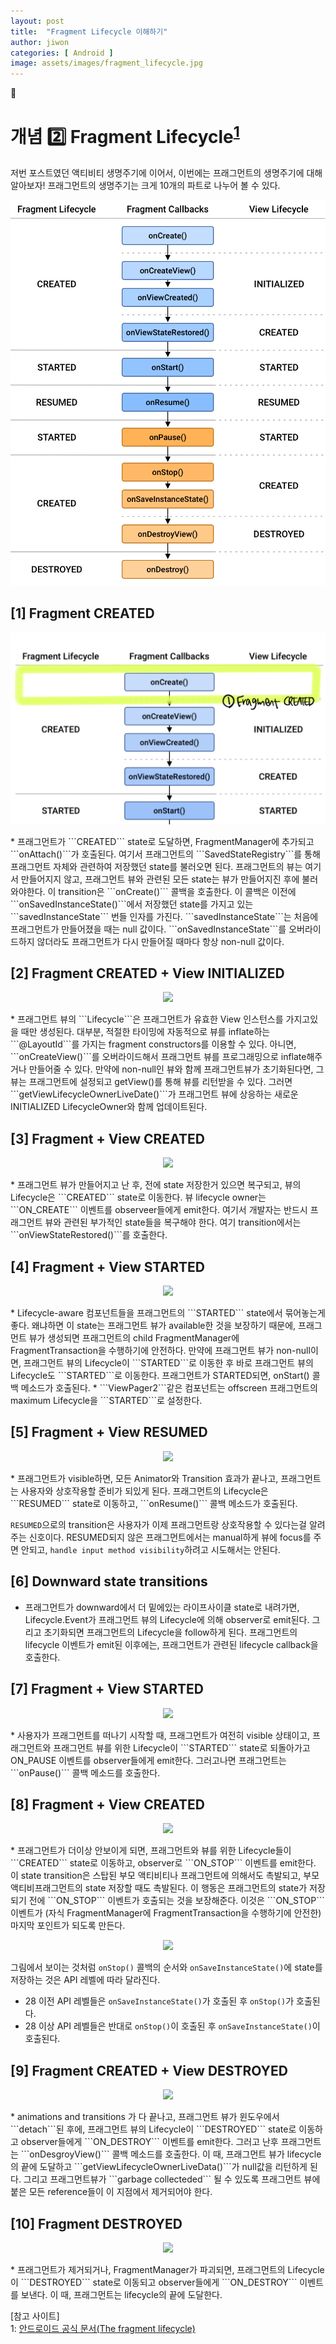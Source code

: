 ```yaml
---
layout: post
title:  "Fragment Lifecycle 이해하기"
author: jiwon
categories: [ Android ]
image: assets/images/fragment_lifecycle.jpg
---
```

🤖  
# 개념 2️⃣ Fragment Lifecycle<sup>[1](#footnote_1)</sup>  
저번 포스트였던 액티비티 생명주기에 이어서, 이번에는 프래그먼트의 생명주기에 대해 알아보자! 프래그먼트의 생명주기는 크게 10개의 파트로 나누어 볼 수 있다.
 


<p align="center"><img src="/assets/images/fragment_view_lifecycle.png"></p>

## [1] Fragment CREATED
<p align="center"><img src="/assets/images/fl_1.png"></p>
* 프래그먼트가 ```CREATED``` state로 도달하면, FragmentManager에 추가되고 ```onAttach()```가 호출된다. 
여기서 프래그먼트의 ```SavedStateRegistry```를 통해 프래그먼트 자체와 관련하여 저장했던 state를 불러오면 된다. 
프래그먼트의 뷰는 여기서 만들어지지 않고, 프래그먼트 뷰와 관련된 모든 state는 뷰가 만들어지진 후에 불러와야한다. 
이 transition은 ```onCreate()``` 콜백을 호출한다. 이 콜백은 이전에 ```onSavedInstanceState()```에서 저장했던 state를 가지고 있는 ```savedInstanceState``` 번들 인자를 가진다.  
```savedInstanceState```는 처음에 프래그먼트가 만들어졌을 때는 null 값이다. ```onSavedInstanceState```를 오버라이드하지 않더라도 프래그먼트가 다시 만들어질 때마다 항상 non-null 값이다.  

## [2] Fragment CREATED + View INITIALIZED
<p align="center"><img src="/assets/images/fl_2.png"></p>
* 프래그먼트 뷰의 ```Lifecycle```은 프래그먼트가 유효한 View 인스턴스를 가지고있을 때만 생성된다.
대부분, 적절한 타이밍에 자동적으로 뷰를 inflate하는 ```@LayoutId```를 가지는 fragment constructors를 이용할 수 있다.
아니면, ```onCreateView()```를 오버라이드해서 프래그먼트 뷰를 프로그래밍으로 inflate해주거나 만들어줄 수 있다.
만약에 non-null인 뷰와 함께 프래그먼트뷰가 초기화된다면, 그 뷰는 프래그먼트에 설정되고 getView()를 통해 뷰를 리턴받을 수 있다. 그러면 ```getViewLifecycleOwnerLiveDate()```가 프래그먼트 뷰에 상응하는 새로운 INITIALIZED LifecycleOwner와 함께 업데이트된다. 

## [3] Fragment + View CREATED  
<p align="center"><img src="/assets/images/fl_3.png"></p>
* 프래그먼트 뷰가 만들어지고 난 후, 전에 state 저장한거 있으면 복구되고,
뷰의 Lifecycle은 ```CREATED``` state로 이동한다.
뷰 lifecycle owner는 ```ON_CREATE``` 이벤트를 observeer들에게 emit한다. 여기서 개발자는 반드시 프래그먼트 뷰와 관련된 부가적인 state들을 복구해야 한다.
여기 transition에서는 ```onViewStateRestored()```를 호출한다. 
 
## [4] Fragment + View STARTED
<p align="center"><img src="/assets/images/fl_4.png"></p>
* Lifecycle-aware 컴포넌트들을 프래그먼트의 ```STARTED``` state에서 묶어놓는게 좋다.
왜냐하면 이 state는 프래그먼트 뷰가 available한 것을 보장하기 때문에, 프래그먼트 뷰가 생성되면 프래그먼트의 child FragmentManager에 FragmentTransaction을 수행하기에 안전하다.
만약에 프래그먼트 뷰가 non-null이면, 프래그먼트 뷰의 Lifecycle이 ```STARTED```로 이동한 후 바로 프래그먼트 뷰의 Lifecycle도 ```STARTED```로 이동한다.  
프래그먼트가 STARTED되면, onStart() 콜백 메소드가 호출된다. 
* ```ViewPager2```같은 컴포넌트는 offscreen 프래그먼트의 maximum Lifecycle을 ```STARTED```로 설정한다.

## [5] Fragment + View RESUMED
<p align="center"><img src="/assets/images/fl_5.png"></p>
* 프래그먼트가 visible하면, 모든 Animator와 Transition 효과가 끝나고, 프래그먼트는 사용자와 상호작용할 준비가 되있게 된다. 
프래그먼트의 Lifecycle은 ```RESUMED``` state로 이동하고, ```onResume()``` 콜백 메소드가 호출된다.

```RESUMED```으로의 transition은 사용자가 이제 프래그먼트랑 상호작용할 수 있다는걸 알려주는 신호이다. 
RESUMED되지 않은 프래그먼트에서는 manual하게 뷰에 focus를 주면 안되고, ```handle input method visibility```하려고 시도해서는 안된다.

## [6] Downward state transitions
* 프래그먼트가 downward에서 더 밑에있는 라이프사이클 state로 내려가면, Lifecycle.Event가 프래그먼트 뷰의 Lifecycle에 의해 observer로 emit된다. 그리고 초기화되면 프래그먼트의 Lifecycle을 follow하게 된다. 
프래그먼트의 lifecycle 이벤트가 emit된 이후에는, 프래그먼트가 관련된 lifecycle callback을 호출한다.

## [7] Fragment + View STARTED
<p align="center"><img src="/assets/images/fl_6.png"></p>
* 사용자가 프래그먼트를 떠나기 시작할 때, 프래그먼트가 여전히 visible 상태이고, 프래그먼트와 프래그먼트 뷰를 위한 Lifecycle이 ```STARTED``` state로 되돌아가고 ON_PAUSE 이벤트를 observer들에게 emit한다.
그러고나면 프래그먼트는 ```onPause()``` 콜백 메소드를 호출한다.

## [8] Fragment + View CREATED
<p align="center"><img src="/assets/images/fl_7.png"></p>
* 프래그먼트가 더이상 안보이게 되면, 프래그먼트와 뷰를 위한 Lifecycle들이 ```CREATED``` state로 이동하고, observer로 ```ON_STOP``` 이벤트를 emit한다. 
이 state transition은 스탑된 부모 액티비티나 프래그먼트에 의해서도 촉발되고, 부모 액티비프래그먼트의 state 저장할 때도 촉발된다. 
이 행동은 프래그먼트의 state가 저장되기 전에 ```ON_STOP``` 이벤트가 호출되는 것을 보장해준다.
이것은 ```ON_STOP``` 이벤트가 (자식 FragmentManager에 FragmentTransaction을 수행하기에 안전한)마지막 포인트가 되도록 만든다. 

<p align="center"><img src="/assets/images/stop_save_order.png"></p>

그림에서 보이는 것처럼 ```onStop()``` 콜백의 순서와 ```onSaveInstanceState()```에 state를 저장하는 것은 API 레벨에 따라 달라진다. 
* 28 이전 API 레벨들은 ```onSaveInstanceState()```가 호출된 후 ```onStop()```가 호출된다.
* 28 이상 API 레벨들은 반대로 ```onStop()```이 호출된 후 ```onSaveInstanceState()```이 호출된다. 

## [9] Fragment CREATED + View DESTROYED
<p align="center"><img src="/assets/images/fl_8.png"></p>
* animations and transitions 가 다 끝나고, 프래그먼트 뷰가 윈도우에서 ```detach```된 후에, 프래그먼트 뷰의 Lifecycle이 ```DESTROYED``` state로 이동하고 observer들에게 ```ON_DESTROY``` 이벤트를 emit한다.
그러고 난후 프래그먼트는 ```onDesgroyView()``` 콜백 메소드를 호출한다. 
이 때, 프래그먼트 뷰가 lifecycle의 끝에 도달하고 ```getViewLifecycleOwnerLiveData()```가 null값을 리턴하게 된다. 
그리고 프래그먼트뷰가 ```garbage collecteded``` 될 수 있도록 프래그먼트 뷰에 붙은 모든 reference들이 이 지점에서 제거되어야 한다.  

## [10] Fragment DESTROYED
<p align="center"><img src="/assets/images/fl_9.png"></p>
* 프래그먼트가 제거되거나, FragmentManager가 파괴되면, 프래그먼트의 Lifecycle이 ```DESTROYED``` state로 이동되고 observer들에게 ```ON_DESTROY``` 이벤트를 보낸다. 
이 때, 프래그먼트는 lifecycle의 끝에 도달한다. 

 

[참고 사이트]  
<a name="footnote_1">1</a>: [안드로이드 공식 문서(The fragment lifecycle)](https://developer.android.com/guide/fragments/lifecycle)  
